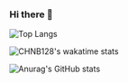 ### Hi there 👋

![Top Langs](https://github-readme-stats.vercel.app/api/top-langs/?username=CHNB128&show_icons=true&theme=dracula&layout=compact&langs_count=6)

![CHNB128's wakatime stats](https://github-readme-stats.vercel.app/api/wakatime?username=@CHNB128&theme=dracula)

![Anurag's GitHub stats](https://github-readme-stats.vercel.app/api?username=CHNB128&show_icons=true&theme=dracula&include_all_commits=true&count_private=true)

<!--
**CHNB128/CHNB128** is a ✨ _special_ ✨ repository because its `README.md` (this file) appears on your GitHub profile.

Here are some ideas to get you started:

- 🔭 I’m currently working on ...
- 🌱 I’m currently learning ...
- 👯 I’m looking to collaborate on ...
- 🤔 I’m looking for help with ...
- 💬 Ask me about ...
- 📫 How to reach me: ...
- 😄 Pronouns: ...
- ⚡ Fun fact: ...
-->
